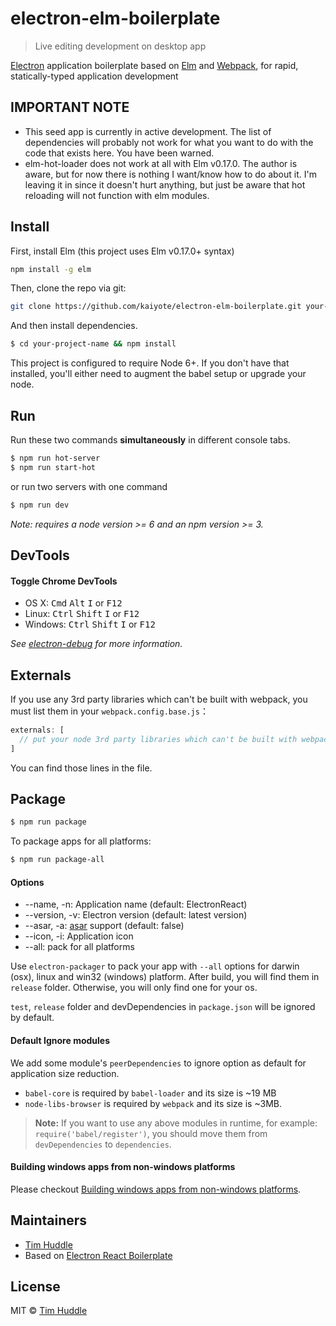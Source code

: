 # electron-elm-boilerplate

> Live editing development on desktop app

[Electron](http://electron.atom.io/) application boilerplate based on [Elm](http://elm-lang.org/docs) and [Webpack](http://webpack.github.io/docs/), for rapid, statically-typed application development

## IMPORTANT NOTE
- This seed app is currently in active development. The list of dependencies will probably not work for what you want to do with the code that exists here. You have been warned.
- elm-hot-loader does not work at all with Elm v0.17.0. The author is aware, but for now there is nothing I want/know how to do about it. I'm leaving it in since it doesn't hurt anything, but just be aware that hot reloading will not function with elm modules.

## Install

First, install Elm (this project uses Elm v0.17.0+ syntax)
```bash
npm install -g elm
```

Then, clone the repo via git:

```bash
git clone https://github.com/kaiyote/electron-elm-boilerplate.git your-project-name
```

And then install dependencies.

```bash
$ cd your-project-name && npm install
```

This project is configured to require Node 6+. If you don't have that installed, you'll either need to augment the babel setup or upgrade your node.


## Run

Run these two commands __simultaneously__ in different console tabs.

```bash
$ npm run hot-server
$ npm run start-hot
```

or run two servers with one command

```bash
$ npm run dev
```

*Note: requires a node version >= 6 and an npm version >= 3.*


## DevTools

#### Toggle Chrome DevTools

- OS X: <kbd>Cmd</kbd> <kbd>Alt</kbd> <kbd>I</kbd> or <kbd>F12</kbd>
- Linux: <kbd>Ctrl</kbd> <kbd>Shift</kbd> <kbd>I</kbd> or <kbd>F12</kbd>
- Windows: <kbd>Ctrl</kbd> <kbd>Shift</kbd> <kbd>I</kbd> or <kbd>F12</kbd>

*See [electron-debug](https://github.com/sindresorhus/electron-debug) for more information.*


## Externals

If you use any 3rd party libraries which can't be built with webpack, you must list them in your `webpack.config.base.js`：

```javascript
externals: [
  // put your node 3rd party libraries which can't be built with webpack here (mysql, mongodb, and so on..)
]
```

You can find those lines in the file.


## Package

```bash
$ npm run package
```

To package apps for all platforms:

```bash
$ npm run package-all
```

#### Options

- --name, -n: Application name (default: ElectronReact)
- --version, -v: Electron version (default: latest version)
- --asar, -a: [asar](https://github.com/atom/asar) support (default: false)
- --icon, -i: Application icon
- --all: pack for all platforms

Use `electron-packager` to pack your app with `--all` options for darwin (osx), linux and win32 (windows) platform. After build, you will find them in `release` folder. Otherwise, you will only find one for your os.

`test`, `release` folder and devDependencies in `package.json` will be ignored by default.

#### Default Ignore modules

We add some module's `peerDependencies` to ignore option as default for application size reduction.

- `babel-core` is required by `babel-loader` and its size is ~19 MB
- `node-libs-browser` is required by `webpack` and its size is ~3MB.

> **Note:** If you want to use any above modules in runtime, for example: `require('babel/register')`, you should move them from `devDependencies` to `dependencies`.

#### Building windows apps from non-windows platforms

Please checkout [Building windows apps from non-windows platforms](https://github.com/maxogden/electron-packager#building-windows-apps-from-non-windows-platforms).


## Maintainers

- [Tim Huddle](https://github.com/kaiyote)
- Based on [Electron React Boilerplate](https://github.com/chentsulin/electron-react-boilerplate)


## License
MIT © [Tim Huddle](https://github.com/kaiyote)
